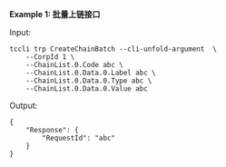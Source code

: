 **Example 1: 批量上链接口**



Input: 

```
tccli trp CreateChainBatch --cli-unfold-argument  \
    --CorpId 1 \
    --ChainList.0.Code abc \
    --ChainList.0.Data.0.Label abc \
    --ChainList.0.Data.0.Type abc \
    --ChainList.0.Data.0.Value abc
```

Output: 
```
{
    "Response": {
        "RequestId": "abc"
    }
}
```

